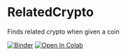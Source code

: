 # RelatedCrypto
Finds related crypto when given a coin

[![Binder](https://mybinder.org/badge_logo.svg)](https://mybinder.org/v2/gh/aeli3/RelatedCrypto/main?filepath=main.ipynb)
[![Open In Colab](https://colab.research.google.com/assets/colab-badge.svg)](https://colab.research.google.com/drive/1Kr89_7voj29xsKGkngFTJSl-wPUPxVs1?usp=sharing)
